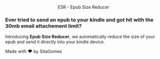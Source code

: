<p align="center">
  ESR - Epub Size Reducer
</p>

### Ever tried to send an epub to your kindle and got hit with the 30mb email attachement limit?

Introducing **Epub Size Reducer**, we automatically reduce the size of your epub and send it directly into your kindle device.

Made with ♥ by SitaGomes
